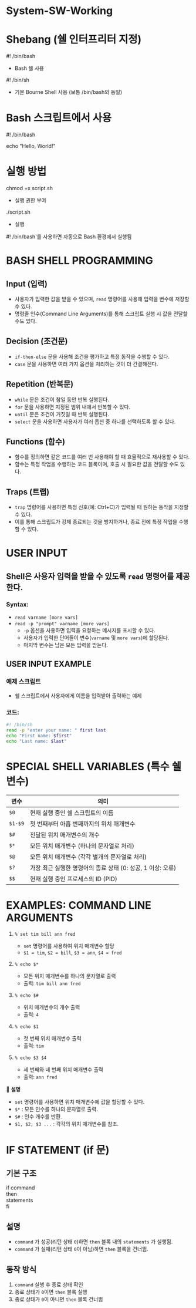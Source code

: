 # System-SW-Working

# Shebang (쉘 인터프리터 지정)

#! /bin/bash    
- Bash 쉘 사용

#! /bin/sh      
- 기본 Bourne Shell 사용 (보통 /bin/bash와 동일)

# Bash 스크립트에서 사용
#! /bin/bash

echo "Hello, World!"

# 실행 방법
chmod +x script.sh  
- 실행 권한 부여

./script.sh         
- 실행

#! /bin/bash'를 사용하면 자동으로 Bash 환경에서 실행됨


# BASH SHELL PROGRAMMING

## Input (입력)
- 사용자가 입력한 값을 받을 수 있으며, `read` 명령어를 사용해 입력을 변수에 저장할 수 있다.
- 명령줄 인수(Command Line Arguments)를 통해 스크립트 실행 시 값을 전달할 수도 있다.

## Decision (조건문)
- `if-then-else` 문을 사용해 조건을 평가하고 특정 동작을 수행할 수 있다.
- `case` 문을 사용하면 여러 가지 옵션을 처리하는 것이 더 간결해진다.

## Repetition (반복문)
- `while` 문은 조건이 참일 동안 반복 실행된다.
- `for` 문을 사용하면 지정된 범위 내에서 반복할 수 있다.
- `until` 문은 조건이 거짓일 때 반복 실행된다.
- `select` 문을 사용하면 사용자가 여러 옵션 중 하나를 선택하도록 할 수 있다.

## Functions (함수)
- 함수를 정의하면 같은 코드를 여러 번 사용해야 할 때 효율적으로 재사용할 수 있다.
- 함수는 특정 작업을 수행하는 코드 블록이며, 호출 시 필요한 값을 전달할 수도 있다.

## Traps (트랩)
- `trap` 명령어를 사용하면 특정 신호(예: Ctrl+C)가 입력될 때 원하는 동작을 지정할 수 있다.
- 이를 통해 스크립트가 강제 종료되는 것을 방지하거나, 종료 전에 특정 작업을 수행할 수 있다.


# USER INPUT

## Shell은 사용자 입력을 받을 수 있도록 `read` 명령어를 제공한다.

### Syntax:
- `read varname [more vars]`
- `read -p "prompt" varname [more vars]`
  - `-p` 옵션을 사용하면 입력을 요청하는 메시지를 표시할 수 있다.
  - 사용자가 입력한 단어들이 변수(`varname` 및 `more vars`)에 할당된다.
  - 마지막 변수는 남은 모든 입력을 받는다.

## USER INPUT EXAMPLE

### 예제 스크립트
- 쉘 스크립트에서 사용자에게 이름을 입력받아 출력하는 예제

### 코드:
```sh
#! /bin/sh
read -p "enter your name: " first last
echo "First name: $first"
echo "Last name: $last"
```

# SPECIAL SHELL VARIABLES (특수 쉘 변수)

| 변수      | 의미 |
|-----------|------------------------------------------------|
| `$0`      | 현재 실행 중인 쉘 스크립트의 이름 |
| `$1-$9`   | 첫 번째부터 아홉 번째까지의 위치 매개변수 |
| `$#`      | 전달된 위치 매개변수의 개수 |
| `$*`      | 모든 위치 매개변수 (하나의 문자열로 처리) |
| `$@`      | 모든 위치 매개변수 (각각 별개의 문자열로 처리) |
| `$?`      | 가장 최근 실행한 명령어의 종료 상태 (0: 성공, 1 이상: 오류) |
| `$$`      | 현재 실행 중인 프로세스의 ID (PID) |


# EXAMPLES: COMMAND LINE ARGUMENTS

1. `% set tim bill ann fred`
   - `set` 명령어를 사용하여 위치 매개변수 할당
   - `$1 = tim`, `$2 = bill`, `$3 = ann`, `$4 = fred`

2. `% echo $*`
   - 모든 위치 매개변수를 하나의 문자열로 출력
   - 출력: `tim bill ann fred`

3. `% echo $#`
   - 위치 매개변수의 개수 출력
   - 출력: `4`

4. `% echo $1`
   - 첫 번째 위치 매개변수 출력
   - 출력: `tim`

5. `% echo $3 $4`
   - 세 번째와 네 번째 위치 매개변수 출력
   - 출력: `ann fred`

📌 **설명**  
- `set` 명령어를 사용하면 위치 매개변수에 값을 할당할 수 있다.
- `$*` : 모든 인수를 하나의 문자열로 출력.
- `$#` : 인수 개수를 반환.
- `$1, $2, $3 ...` : 각각의 위치 매개변수를 참조.


# IF STATEMENT (if 문)

## 기본 구조
if command  
then  
    statements  
fi  

## 설명
- `command` 가 성공(리턴 상태 `0`)하면 `then` 블록 내의 `statements` 가 실행됨.  
- `command` 가 실패(리턴 상태 `0`이 아님)하면 `then` 블록을 건너뜀.  

## 동작 방식
1. `command` 실행 후 종료 상태 확인  
2. 종료 상태가 `0`이면 `then` 블록 실행  
3. 종료 상태가 `0`이 아니면 `then` 블록 건너뜀  






